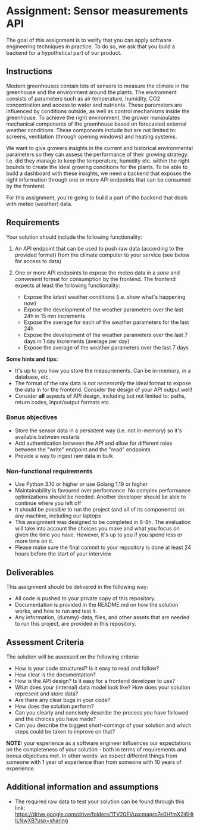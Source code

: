 
# Assignment: Sensor measurements API

The goal of this assignment is to verify that you can apply software engineering techniques in 
practice. To do so, we ask that you build a backend for a hypothetical part of our product.

## Instructions

Modern greenhouses contain lots of sensors to measure the climate in the greenhouse and the 
environment around the plants. The environment consists of parameters such as air temperature, 
humidity, CO2 concentration and access to water and nutrients. These parameters are influenced 
by conditions outside, as well as control mechanisms inside the greenhouse. To achieve the right 
environment, the grower manipulates mechanical components of the greenhouse based on forecasted 
external weather conditions. These components include but are not limited to: screens, 
ventilation (through opening windows) and heating systems. 

We want to give growers insights in the current and historical environmental parameters so they 
can assess the performance of their growing strategy. I.e. did they manage to keep the temperature, 
humidity etc. within the right bounds to create the ideal growing conditions for the plants.
To be able to build a dashboard with these insights, we need a backend that exposes the right 
information through one or more API endpoints that can be consumed by the frontend.

For this assignment, you're going to build a part of the backend that deals with meteo (weather) 
data.

## Requirements

Your solution should include the following functionality:

1. An API endpoint that can be used to push raw data (according to the provided format) 
   from the climate computer to your service (see below for access to data)
2. One or more API endpoints to expose the meteo data in a _sane_ and _convenient_ 
   format for consumption by the frontend. The frontend expects at least the following 
   functionality:
   
   - Expose the _latest_ weather conditions (i.e. show what's happening _now_)
   - Expose the development of the weather parameters over the last 24h in 15 min increments
   - Expose the average for each of the weather parameters for the last 24h
   - Expose the development of the weather parameters over the last 7 days in 1 day increments 
     (average per day)
   - Expose the average of the weather parameters over the last 7 days

**Some hints and tips:**

- It's up to you how you store the measurements. Can be in-memory, in a database, etc.
- The format of the raw data is _not necessarily_ the ideal format to expose the data in for the 
  frontend. Consider the design of your API output well!
- Consider **all** aspects of API design, including but not limited to: paths, return codes, 
  input/output formats etc.

### Bonus objectives

- Store the sensor data in a persistent way (i.e. not in-memory) so it's available between restarts
- Add authentication between the API and allow for different roles between the "write" endpoint 
  and the "read" endpoints
- Provide a way to ingest raw data in bulk

### Non-functional requirements

- Use Python 3.10 or higher _or_ use Golang 1.19 or higher
- Maintainability is favoured over performance. No complex performance optimizations should be 
  needed. Another developer should be able to continue where you left off
- It should be possible to run the project (and all of its components) on any machine, including 
  our laptops
- This assignment was designed to be completed in 6-8h. The evaluation will take into account the 
  choices you make and what you focus on given the time you have. However, it's up to you if you 
  spend less or more time on it.
- Please make sure the final commit to your repository is done at least 24 hours before the start 
  of your interview

## Deliverables

This assignment should be delivered in the following way:

- All code is pushed to your private copy of this repository.
- Documentation is provided in the README.md on how the solution works, and how to run and test it.
- Any information, (dummy)-data, files, and other assets that are needed to run this project, are 
  provided in this repository.

## Assessment Criteria

The solution will be assessed on the following criteria:

- How is your code structured? Is it easy to read and follow?
- How clear is the documentation?
- How is the API design? Is it easy for a frontend developer to use?
- What does your (internal) data model look like? How does your solution represent and store data?
- Are there any clear bugs in your code?
- How does the solution perform?
- Can you clearly and concisely describe the process you have followed and the choices you have made?
- Can you describe the biggest short-comings of your solution and which steps could be taken to 
  improve on that?

**NOTE:** your experience as a software engineer influences our expectations on the completeness of 
your solution - both in terms of requirements and bonus objectives met. In other words: we expect 
different things from someone with 1 year of experience than from someone with 10 years of experience.

## Additional information and assumptions

- The required raw data to test your solution can be found through this link: https://drive.google.com/drive/folders/1TV20EVuxcmaqro7e0HfmX2j6HtILNwXB?usp=sharing


